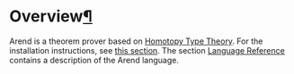 <h1 id="overview">Overview<a class="headerlink" href="#overview" title="Permanent link">&para;</a></h1>

Arend is a theorem prover based on [Homotopy Type Theory](https://ncatlab.org/nlab/show/homotopy+type+theory).
For the installation instructions, see [this section](getting-started).
The section [Language Reference](language-reference) contains a description of the Arend language.
